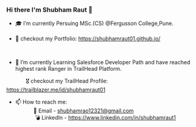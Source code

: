 
### Hi there I'm Shubham Raut 👋


- 🎓 I’m currently Persuing MSc.(CS) @Fergusson College,Pune.<br><br>
- 🎨 checkout my Portfolio: https://shubhamraut01.github.io/
<br>

- 🚀 I’m currently Learning Salesforce Developer Path and have reached highest rank Ranger in TrailHead Platform.






&nbsp;&nbsp;&nbsp;&nbsp;&nbsp;&nbsp;&nbsp;&nbsp;&nbsp;&nbsp;&nbsp;&nbsp;   🎖️ checkout my TrailHead Profile: https://trailblazer.me/id/shubhamraut01
<br>



- 📫 How to reach me: <br>
&nbsp;&nbsp;&nbsp;&nbsp;&nbsp;&nbsp;&nbsp;&nbsp;&nbsp;&nbsp;&nbsp;&nbsp;📧 Email - shubhamrao12321@gmail.com <br>
            &nbsp;&nbsp;&nbsp;&nbsp;&nbsp;&nbsp;&nbsp;&nbsp;&nbsp;&nbsp;&nbsp;&nbsp;          💣 LinkedIn - https://www.linkedin.com/in/shubhamraut1
